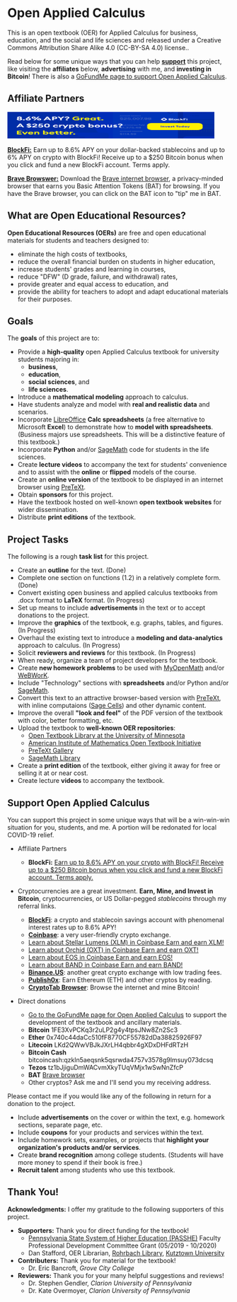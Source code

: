 # Open Applied Calculus
This is an open textbook (OER) for Applied Calculus for business, education, and the social and life sciences and released under a Creative Commons Attribution Share Alike 4.0 (CC-BY-SA 4.0) license..

Read below for some unique ways that you can help [**support**](#support) this project, like visiting the **affiliates** below, **advertising** with me, and **investing in Bitcoin**! There is also a <a href="https://www.gofundme.com/manage/oac-textbook">GoFundMe page to support Open Applied Calculus</a>. 

## Affiliate Partners

<a href="https://blockfi.mxuy67.net/c/2612759/889697/10568"><img src="https://raw.githubusercontent.com/elandqui/OpenAppliedCalculus/master/img/ads/blockFi/blockfi-banner0.png" border="0" alt="" width="468" height="60"/></a>

<!--
[![BlockFi](https://raw.githubusercontent.com/elandqui/OpenAppliedCalculus/master/img/ads/blockFi/blockfi-banner0.png "Earn up to 8.6\% APY on your dollar-backed stablecoins and up to 6\% APY on crypto with BlockFi! Receive up to a \$250 Bitcoin bonus when you click and fund a new BlockFi account. Terms apply.")](https://blockfi.mxuy67.net/c/2612759/889697/10568)
-->

**[BlockFi:](https://blockfi.mxuy67.net/c/2612759/889697/10568")** Earn up to 8.6\% APY on your dollar-backed stablecoins and up to 6\% APY on crypto with BlockFi! Receive up to a \$250 Bitcoin bonus when you click and fund a new BlockFi account. Terms apply.

**[Brave Browswer:](https://brave.com/ela242)** Download the <a href="https://brave.com/ela242">Brave internet browser</a>, a privacy-minded browser that earns you Basic Attention Tokens (BAT) for browsing. If you have the Brave browser, you can click on the BAT icon to "tip" me in BAT.

## What are Open Educational Resources?

**Open Educational Resources (OERs)** are free and open educational materials for students and teachers designed to:
 * eliminate the high costs of textbooks,
 * reduce the overall financial burden on students in higher education,
 * increase students' grades and learning in courses,
 * reduce "DFW" (D grade, failure, and withdrawal) rates,
 * provide greater and equal access to education, and
 * provide the ability for teachers to adopt and adapt educational materials for their purposes.

## Goals
The **goals** of this project are to:
 * Provide a **high-quality** open Applied Calculus textbook for university students majoring in:
   - **business**,
   - **education**,
   - **social sciences**, and
   - **life sciences**.
 * Introduce a **mathematical modeling** approach to calculus.
 * Have students analyze and model with **real and realistic data** and scenarios.
 * Incorporate <a href="https://www.libreoffice.org/">LibreOffice</a> **Calc spreadsheets** (a free alternative to Microsoft **Excel**) to demonstrate how to **model with spreadsheets**. (Business majors use spreadsheets. This will be a distinctive feature of this textbook.)
 * Incorporate **Python** and/or <a href="http://www.sagemath.org/">SageMath</a> code for students in the life sciences.
 * Create **lecture videos** to accompany the text for students' convenience and to assist with the **online** or **flipped** models of the course.
 * Create an **online version** of the textbook to be displayed in an internet browser using <a href="https://pretextbook.org/">PreTeXt</a>.
 * Obtain **sponsors** for this project.
 * Have the textbook hosted on well-known **open textbook websites** for wider dissemination.
 * Distribute **print editions** of the textbook.

## Project Tasks
The following is a rough **task list** for this project.
 * Create an **outline** for the text. (Done)
 * Complete one section on functions (1.2) in a relatively complete form. (Done)
 * Convert existing open business and applied calculus textbooks from .docx format to **LaTeX** format. (In Progress)
 * Set up means to include **advertisements** in the text or to accept donations to the project.
 * Improve the **graphics** of the textbook, e.g. graphs, tables, and figures. (In Progress)
 * Overhaul the existing text to introduce a **modeling and data-analytics** approach to calculus. (In Progress)
 * Solicit **reviewers and reviews** for this textbook. (In Progress)
 * When ready, organize a team of project developers for the textbook.
 * Create **new homework problems** to be used with <a href="https://www.myopenmath.com/">MyOpenMath</a> and/or <a href="http://webwork.maa.org/">WeBWorK</a>.
 * Include "Technology" sections with **spreadsheets** and/or Python and/or <a href="http://www.sagemath.org/">SageMath</a>.
 * Convert this text to an attractive browser-based version with <a href="https://pretextbook.org/">PreTeXt</a>, with inline computaions (<a href="https://sagecell.sagemath.org/">Sage Cells</a>) and other dynamic content.
 * Improve the overall **"look and feel"** of the PDF version of the textbook with color, better formatting, etc.
 * Upload the textbook to **well-known OER repositories**:
   - <a href="https://open.umn.edu/opentextbooks">Open Textbook Library at the University of Minnesota</a>
   - <a href="https://aimath.org/textbooks/approved-textbooks/">American Institute of Mathematics Open Textbook Initiative</a>
   - <a href="https://pretextbook.org/gallery.html">PreTeXt Gallery</a>
   - <a href="http://www.sagemath.org/library-publications.html#books">SageMath Library</a>
 * Create a **print edition** of the textbook, either giving it away for free or selling it at or near cost.
 * Create lecture **videos** to accompany the textbook.

## Support Open Applied Calculus <a name="support"></a>
You can support this project in some unique ways that will be a win-win-win situation for you, students, and me. A portion will be redonated for local COVID-19 relief.

 * Affiliate Partners
    - **BlockFi:** <a href="https://blockfi.mxuy67.net/c/2612759/889697/10568">Earn up to 8.6\% APY on your crypto with BlockFi! Receive up to a \$250 Bitcoin bonus when you click and fund a new BlockFi account. Terms apply.</a>

 * Cryptocurrencies are a great investment. **Earn, Mine, and Invest in Bitcoin**, cryptocurrencies, or US Dollar-pegged *stablecoins* through my referral links.
   - <a href="https://blockfi.mxuy67.net/c/2612759/889697/10568">**BlockFi**</a>: a crypto and stablecoin savings account with phenomenal interest rates up to 8.6\% APY! 
   - <a href="https://www.coinbase.com/join/landqu_e">**Coinbase**</a>: a very user-friendly crypto exchange.
   - <a href="https://coinbase.com/earn/xlm/invite/cq8rgxt4"> Learn about Stellar Lumens (XLM) in Coinbase Earn and earn XLM!</a>
   - <a href="https://coinbase.com/earn/oxt/invite/39h7v158"> Learn about Orchid (OXT) in Coinbase Earn and earn OXT!</a>
   - <a href="https://coinbase.com/earn/eos/invite/8b95vgnx"> Learn about EOS in Coinbase Earn and earn EOS!</a>
   - <a href="https://coinbase.com/earn/band/invite/2s49zc65"> Learn about BAND in Coinbase Earn and earn BAND!</a>
   - <a href="https://www.binance.us/?ref=35061022">**Binance.US**</a>: another great crypto exchange with low trading fees.
   - <a href="https://www.publish0x.com?a=Jxbo2qkAag">**Publish0x**</a>: Earn Ethereum (ETH) and other cryptos by reading.
   - <a href="https://cryptotabbrowser.com/16356908">**CryptoTab Browser**</a>: Browse the internet and mine Bitcoin!

 * Direct donations
   - <a href="https://www.gofundme.com/oac-textbook">Go to the GoFundMe page for Open Applied Calculus</a> to support the development of the textbook and ancillary materials.
   - **Bitcoin** 1FE3XvPCKq3r2uLP2g4y4tpsJNw8Zn2Sc3
   - **Ether** 0x740c44daCc510fF8770CF55782dDa38825926F97
   - **Litecoin** LKd2QWwVBJkJXrLH4qbbr4gXDxDHFdRTzH
   - **Bitcoin Cash** bitcoincash:qzkln5aeqsnk5qsrwda4757v3578g9lmsuy073dcsq
   - **Tezos** tz1bJjiguDmWACvmXkyTUqVMjx1wSwNnZfcP
   - **BAT** <a href="https://brave.com/ela242">Brave browser</a>
   - Other cryptos? Ask me and I'll send you my receiving address.

 Please contact me if you would like any of the following in return for a donation to the project.
  * Include **advertisements** on the cover or within the text, e.g. homework sections, separate page, etc.
  * Include **coupons** for your products and services within the text.
  * Include homework sets, examples, or projects that **highlight your organization's products and/or services**.
  * Create **brand recognition** among college students. (Students will have more money to spend if their book is free.)
  * **Recruit talent** among students who use this textbook.

 ## Thank You!
 **Acknowledgments:** I offer my gratitude to the following supporters of this project.
  * **Supporters:** Thank you for direct funding for the textbook!
    - <a href="http://www.passhe.edu">Pennsylvania State System of Higher Education (PASSHE)</a> Faculty Professional Development Committee Grant (05/2019 - 10/2020)
    - Dan Stafford, OER Librarian, <a href="https://library.kutztown.edu/">Rohrbach Library</a>, <a href="https://www.kutztown.edu/">Kutztown University</a>
  * **Contributers:** Thank you for material for the textbook!
    - Dr. Eric Bancroft, *Grove City College*
  * **Reviewers:** Thank you for your many helpful suggestions and reviews!
    - Dr. Stephen Gendler, *Clarion University of Pennsylvania*
    - Dr. Kate Overmoyer, *Clarion University of Pennsylvania*
